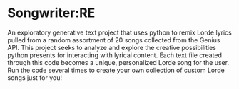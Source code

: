 # Songwriter:RE
An exploratory generative text project that uses python to remix Lorde lyrics pulled from a random assortment of 20 songs collected from the Genius API. This project seeks to analyze and explore the creative possibilities python presents for interacting with lyrical content. Each text file created through this code becomes a unique, personalized Lorde song for the user. Run the code several times to create your own collection of custom Lorde songs just for you!
